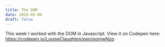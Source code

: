 ```yaml
---
title: The DOM
date: 2024-05-06
draft: false
---
```

This week I worked with the DOM in Javascript. View it on Codepen here: https://codepen.io/LouiseClaughton/pen/pomwNzq

